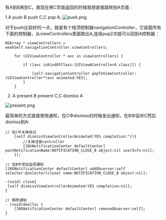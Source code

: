 
有A到B再到C，我现在再C页面返回的时候我想直接跳转到A页面 :

1.A push B push C,C pop A;
![push.png](http://upload-images.jianshu.io/upload_images/2051176-9250871ec34d3b03.png?imageMogr2/auto-orient/strip%7CimageView2/2/w/1240)

对于push比较好的一点，就是有个栈顶控制器navigationController，它装载所有下面的控制器，从viewControllers里面取出A,连续pop2次就可以回到A控制器：

```
NSArray * viewControllers = weakSelf.navigationController.viewControllers;
    
    for (UIViewController * avc in viewControllers) {
        
        if ([avc isKindOfClass:[UIViewAControllerA class]]) {
            
            [self.navigationController popToViewController:(UIViewController*)avc animated:YES];
        }
    }
```

2. A present B present C,C dismiss A


![present.png](http://upload-images.jianshu.io/upload_images/2051176-9277c09266f73078.png?imageMogr2/auto-orient/strip%7CimageView2/2/w/1240)

最简单的方式直接使用通知，在C中dismiss的时候发出通知，在B中监听C然后dismiss到A:

```
// 在C中关掉自己
    [self dismissViewControllerAnimated:YES completion:^(){
        //关掉注册controller
        [[NSNotificationCenter defaultCenter] postNotificationName:NOTIFICATION_CLOSE_B object:nil userInfo:nil];
    }];

// 在B中添加监视通知
[[NSNotificationCenter defaultCenter] addObserver:self selector:@selector(close) name:NOTIFICATION_CLOSE_B object:nil];

-(void) close{
 [self dismissViewControllerAnimated:YES completion:nil];
}

// 移除通知
- (void)dealloc {
    [[NSNotificationCenter defaultCenter] removeObserver:self];
}
```


